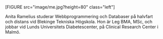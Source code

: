 [FIGURE src="image/me.jpg?height=80" class="left"]

Anita Ramelius studerar Webbprogrammering och Databaser på halvfart och distans vid Blekinge Tekniska Högskola. Hon är Leg BMA, MSc, och jobbar vid Lunds Universitets Diabetescenter, på Clinical Research Center i Malmö.